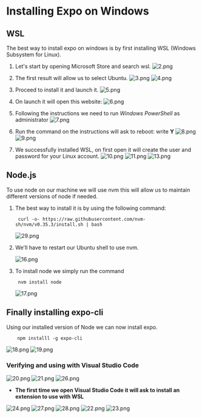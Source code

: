 # Installing Expo on Windows

## WSL
The best way to install expo on windows is by first installing WSL (Windows
Subsystem for Linux).

1. Let's start by opening Microsoft Store and search wsl.
    ![2.png](./images/2.png)
2. The first result will allow us to select Ubuntu.
    ![3.png](./images/3.png)
    ![4.png](./images/4.png)
3. Proceed to install it and launch it.
    ![5.png](./images/5.png)
4. On launch it will open this website:
    ![6.png](./images/6.png)
5. Following the instructions we need to run _Windows PowerShell_ as administrator
    ![7.png](./images/7.png)
6. Run the command on the instructions will ask to reboot: write **Y**
    ![8.png](./images/8.png)
    ![9.png](./images/9.png)

7. We successfully installed WSL, on first open it will create the user and
   password for your Linux account.
    ![10.png](./images/10.png)
    ![11.png](./images/11.png)
    ![13.png](./images/13.png)

## Node.js

To use node on our machine we will use nvm this will allow us to maintain
different versions of node if needed.
1. The best way to install it is by using the following command:

        curl -o- https://raw.githubusercontent.com/nvm-sh/nvm/v0.35.3/install.sh | bash

    ![29.png](./images/29.png)
2. We'll have to restart our Ubuntu shell to use nvm.

    ![16.png](./images/16.png)
3. To install node we simply run the command

        nvm install node
    ![17.png](./images/17.png)

## Finally installing expo-cli

Using our installed version of Node we can now install expo.

        npm installl -g expo-cli

![18.png](./images/18.png)
![19.png](./images/19.png)

### Verifying and using with Visual Studio Code

![20.png](./images/20.png)
![21.png](./images/21.png)
![26.png](./images/26.png)

- **The first time we open Visual Studio Code it will ask to install an
extension to use with WSL**

![24.png](./images/24.png)
![27.png](./images/27.png)
![28.png](./images/28.png)
![22.png](./images/22.png)
![23.png](./images/23.png)
